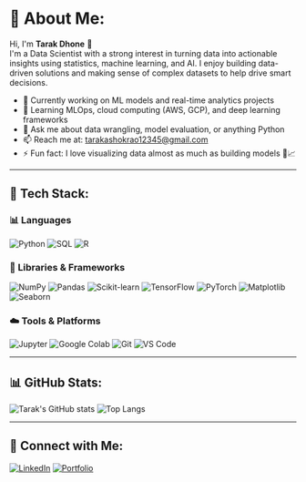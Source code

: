 # 💫 About Me:
Hi, I'm **Tarak Dhone** 👋  
I'm a Data Scientist with a strong interest in turning data into actionable insights using statistics, machine learning, and AI. I enjoy building data-driven solutions and making sense of complex datasets to help drive smart decisions.

- 🔭 Currently working on ML models and real-time analytics projects  
- 🌱 Learning MLOps, cloud computing (AWS, GCP), and deep learning frameworks  
- 💬 Ask me about data wrangling, model evaluation, or anything Python  
- 📫 Reach me at: tarakashokrao12345@gmail.com  
- ⚡ Fun fact: I love visualizing data almost as much as building models 🧠📈

---

## 🧠 Tech Stack:

### 📊 Languages
![Python](https://img.shields.io/badge/-Python-3776AB?style=flat-square&logo=python&logoColor=white)
![SQL](https://img.shields.io/badge/-SQL-4479A1?style=flat-square&logo=postgresql&logoColor=white)
![R](https://img.shields.io/badge/-R-276DC3?style=flat-square&logo=r&logoColor=white)

### 🧰 Libraries & Frameworks
![NumPy](https://img.shields.io/badge/-NumPy-013243?style=flat-square&logo=numpy&logoColor=white)
![Pandas](https://img.shields.io/badge/-Pandas-150458?style=flat-square&logo=pandas&logoColor=white)
![Scikit-learn](https://img.shields.io/badge/-Scikit--learn-F7931E?style=flat-square&logo=scikit-learn&logoColor=white)
![TensorFlow](https://img.shields.io/badge/-TensorFlow-FF6F00?style=flat-square&logo=tensorflow&logoColor=white)
![PyTorch](https://img.shields.io/badge/-PyTorch-EE4C2C?style=flat-square&logo=pytorch&logoColor=white)
![Matplotlib](https://img.shields.io/badge/-Matplotlib-11557C?style=flat-square&logo=matplotlib&logoColor=white)
![Seaborn](https://img.shields.io/badge/-Seaborn-3776AB?style=flat-square&logo=python&logoColor=white)

### ☁️ Tools & Platforms
![Jupyter](https://img.shields.io/badge/-Jupyter-F37626?style=flat-square&logo=jupyter&logoColor=white)
![Google Colab](https://img.shields.io/badge/-Colab-F9AB00?style=flat-square&logo=google&logoColor=white)
![Git](https://img.shields.io/badge/-Git-F05032?style=flat-square&logo=git&logoColor=white)
![VS Code](https://img.shields.io/badge/-VSCode-007ACC?style=flat-square&logo=visual-studio-code&logoColor=white)

---

## 📊 GitHub Stats:

![Tarak's GitHub stats](https://github-readme-stats.vercel.app/api?username=TarakDhone&show_icons=true&theme=github_dark)
![Top Langs](https://github-readme-stats.vercel.app/api/top-langs/?username=TarakDhone&layout=compact&theme=github_dark)

---

## 🔗 Connect with Me:

[![LinkedIn](https://img.shields.io/badge/-LinkedIn-0077B5?style=flat-square&logo=linkedin&logoColor=white)](https://linkedin.com/in/your-link)
[![Portfolio](https://img.shields.io/badge/-Portfolio-000?style=flat-square&logo=vercel&logoColor=white)](https://yourportfolio.com)

